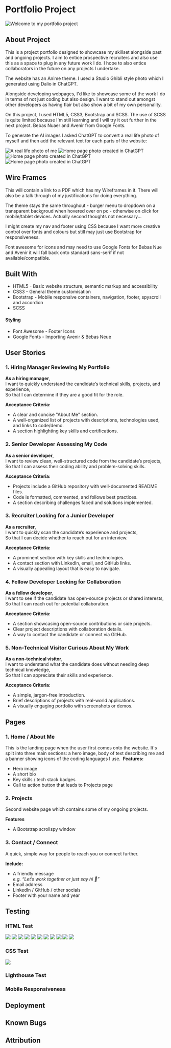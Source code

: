 # Portfolio Project

<img src="assets/images/README.png" alt="Welcome to my portfolio project">


## About Project

This is a project portfolio designed to showcase my skillset alongside past and ongoing projects. I aim to entice prospective recruiters and also use this as a space to plug in any future work I do. I hope to also entice collaborators in the future on any projects I undertake.

The website has an Anime theme. I used a Studio Ghibli style photo which I generated using Dalio in ChatGPT. 

Alongside developing webpages, I'd like to showcase some of the work I do in terms of not just coding but also design. I want to stand out amongst other developers as having flair but also show a bit of my own personality. 

On this project, I used HTML5, CSS3, Bootstrap and SCSS. The use of SCSS is quite limited because I'm still learning and I will try it out further in the next project. Bebas Nuaer and Avenir from Google Fonts.

To generate the AI images I asked ChatGPT to convert a real life photo of myself and then add the relevant text for each parts of the website:

<img src="assets/images/20241201_151312.jpg" alt="A real life photo of me">
<img src="assets/images/About.png" alt="Home page photo created in ChatGPT">
<img src="assets/images/Projects.png" alt="Home page photo created in ChatGPT">
<img src="assets/images/Contact.png" alt="Home page photo created in ChatGPT">


## Wire Frames

This will contain a link to a PDF which has my Wireframes in it. There will also be a talk through of my justifications for doing everything.

The theme stays the same throughout - burger menu to dropdown on a transparent backgroud when hovered over on pc - otherwise on click for mobile/tablet devices. Actually second thoughts not necessary...

I might create my nav and footer using CSS because I want more creative control over fonts and colours but still may just use Bootstrap for responsiveness. 

Font awesome for icons and may need to use Google Fonts for Bebas Nue and Avenir it will fall back onto standard sans-serif if not available/compatible.


## Built With

* HTML5 - Basic website structure, semantic markup and accessibility
* CSS3 - General theme customisation
* Bootstrap - Mobile responsive containers, navigation, footer, spyscroll and accordion
* SCSS  

#### Styling

* Font Awesome - Footer Icons
* Google Fonts - Importing Avenir & Bebas Neue

## User Stories

### 1. Hiring Manager Reviewing My Portfolio

**As a hiring manager**,  
I want to quickly understand the candidate’s technical skills, projects, and experience,  
So that I can determine if they are a good fit for the role.

**Acceptance Criteria:**
- A clear and concise "About Me" section.
- A well-organized list of projects with descriptions, technologies used, and links to code/demo.
- A section highlighting key skills and certifications.


### 2. Senior Developer Assessing My Code

**As a senior developer**,  
I want to review clean, well-structured code from the candidate’s projects,  
So that I can assess their coding ability and problem-solving skills.

**Acceptance Criteria:**
- Projects include a GitHub repository with well-documented README files.
- Code is formatted, commented, and follows best practices.
- A section describing challenges faced and solutions implemented.


### 3. Recruiter Looking for a Junior Developer

**As a recruiter**,  
I want to quickly scan the candidate’s experience and projects,  
So that I can decide whether to reach out for an interview.

**Acceptance Criteria:**
- A prominent section with key skills and technologies.
- A contact section with LinkedIn, email, and GitHub links.
- A visually appealing layout that is easy to navigate.


### 4. Fellow Developer Looking for Collaboration

**As a fellow developer**,  
I want to see if the candidate has open-source projects or shared interests,  
So that I can reach out for potential collaboration.

**Acceptance Criteria:**
- A section showcasing open-source contributions or side projects.
- Clear project descriptions with collaboration details.
- A way to contact the candidate or connect via GitHub.


### 5. Non-Technical Visitor Curious About My Work

**As a non-technical visitor**,  
I want to understand what the candidate does without needing deep technical knowledge,  
So that I can appreciate their skills and experience.

**Acceptance Criteria:**
- A simple, jargon-free introduction.
- Brief descriptions of projects with real-world applications.
- A visually engaging portfolio with screenshots or demos.

## Pages

### 1. Home / About Me

This is the landing page when the user first comes onto the website. It's split into three main sections: a hero image, body of text describing me and a banner showing icons of the coding languages I use.
<img src="">
**Features:**
- Hero image
- A short bio  
- Key skills / tech stack badges  
- Call to action button that leads to Projects page


### 2. Projects

Second website page which contains some of my ongoing projects.

**Features**
- A Bootstrap scrollspy window



### 3. Contact / Connect

A quick, simple way for people to reach you or connect further.

**Include:**
- A friendly message  
  _e.g. “Let’s work together or just say hi 👋”_
- Email address
- LinkedIn / GitHub / other socials
- Footer with your name and year


## Testing

### HTML Test
<img src="assets/images/Code testing/Screenshot 2025-04-22 at 22.42.41.png">
<img src="assets/images/Code testing/Screenshot 2025-04-22 at 22.53.08.png">
<img src="assets/images/Code testing/Screenshot 2025-04-22 at 22.53.16.png">
<img src="assets/images/Code testing/Screenshot 2025-04-22 at 22.53.54.png">
<img src="assets/images/Code testing/Screenshot 2025-04-22 at 22.54.04.png">
<img src="assets/images/Code testing/Screenshot 2025-04-22 at 22.54.12.png">
<img src="assets/images/Code testing/Screenshot 2025-04-22 at 23.02.32.png">
<img src="assets/images/Code testing/Screenshot 2025-04-22 at 23.02.39.png">
<img src="assets/images/Code testing/Screenshot 2025-04-22 at 23.10.15.png">
<img src="assets/images/Code testing/Screenshot 2025-04-22 at 23.12.47.png">
<img src="assets/images/Code testing/Screenshot 2025-04-22 at 23.18.09.png">

### CSS Test

<img src="assets/images/Code testing/Screenshot 2025-04-22 at 23.19.04.png">

### Lighthouse Test

### Mobile Responsiveness


## Deployment

## Known Bugs



## Attribution